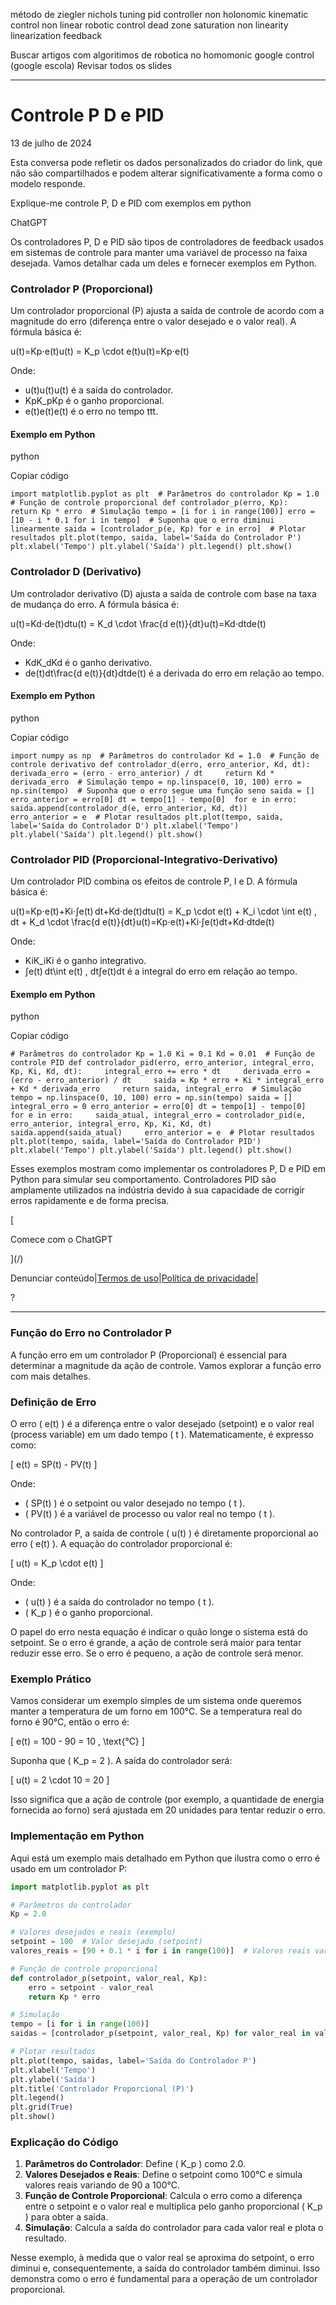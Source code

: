 método de ziegler nichols
tuning pid controller
non holonomic kinematic control
non linear robotic control
dead zone
saturation
non linearity
linearization feedback

Buscar artigos com algoritimos de robotica 
no homomonic google control (google escola)
Revisar todos os slides
___________________________

# Controle P D e PID

13 de julho de 2024

Esta conversa pode refletir os dados personalizados do criador do link, que não são compartilhados e podem alterar significativamente a forma como o modelo responde.

Explique-me controle P, D e PID com exemplos em python

ChatGPT

Os controladores P, D e PID são tipos de controladores de feedback usados em sistemas de controle para manter uma variável de processo na faixa desejada. Vamos detalhar cada um deles e fornecer exemplos em Python.

### Controlador P (Proporcional)

Um controlador proporcional (P) ajusta a saída de controle de acordo com a magnitude do erro (diferença entre o valor desejado e o valor real). A fórmula básica é:

u(t)=Kp⋅e(t)u(t) = K_p \cdot e(t)u(t)=Kp​⋅e(t)

Onde:

- u(t)u(t)u(t) é a saída do controlador.
- KpK_pKp​ é o ganho proporcional.
- e(t)e(t)e(t) é o erro no tempo ttt.

#### Exemplo em Python

python

Copiar código

`import matplotlib.pyplot as plt  # Parâmetros do controlador Kp = 1.0  # Função de controle proporcional def controlador_p(erro, Kp):     return Kp * erro  # Simulação tempo = [i for i in range(100)] erro = [10 - i * 0.1 for i in tempo]  # Suponha que o erro diminui linearmente saida = [controlador_p(e, Kp) for e in erro]  # Plotar resultados plt.plot(tempo, saida, label='Saída do Controlador P') plt.xlabel('Tempo') plt.ylabel('Saída') plt.legend() plt.show()`

### Controlador D (Derivativo)

Um controlador derivativo (D) ajusta a saída de controle com base na taxa de mudança do erro. A fórmula básica é:

u(t)=Kd⋅de(t)dtu(t) = K_d \cdot \frac{d e(t)}{dt}u(t)=Kd​⋅dtde(t)​

Onde:

- KdK_dKd​ é o ganho derivativo.
- de(t)dt\frac{d e(t)}{dt}dtde(t)​ é a derivada do erro em relação ao tempo.

#### Exemplo em Python

python

Copiar código

`import numpy as np  # Parâmetros do controlador Kd = 1.0  # Função de controle derivativo def controlador_d(erro, erro_anterior, Kd, dt):     derivada_erro = (erro - erro_anterior) / dt     return Kd * derivada_erro  # Simulação tempo = np.linspace(0, 10, 100) erro = np.sin(tempo)  # Suponha que o erro segue uma função seno saida = [] erro_anterior = erro[0] dt = tempo[1] - tempo[0]  for e in erro:     saida.append(controlador_d(e, erro_anterior, Kd, dt))     erro_anterior = e  # Plotar resultados plt.plot(tempo, saida, label='Saída do Controlador D') plt.xlabel('Tempo') plt.ylabel('Saída') plt.legend() plt.show()`

### Controlador PID (Proporcional-Integrativo-Derivativo)

Um controlador PID combina os efeitos de controle P, I e D. A fórmula básica é:

u(t)=Kp⋅e(t)+Ki⋅∫e(t) dt+Kd⋅de(t)dtu(t) = K_p \cdot e(t) + K_i \cdot \int e(t) \, dt + K_d \cdot \frac{d e(t)}{dt}u(t)=Kp​⋅e(t)+Ki​⋅∫e(t)dt+Kd​⋅dtde(t)​

Onde:

- KiK_iKi​ é o ganho integrativo.
- ∫e(t) dt\int e(t) \, dt∫e(t)dt é a integral do erro em relação ao tempo.

#### Exemplo em Python

python

Copiar código

`# Parâmetros do controlador Kp = 1.0 Ki = 0.1 Kd = 0.01  # Função de controle PID def controlador_pid(erro, erro_anterior, integral_erro, Kp, Ki, Kd, dt):     integral_erro += erro * dt     derivada_erro = (erro - erro_anterior) / dt     saida = Kp * erro + Ki * integral_erro + Kd * derivada_erro     return saida, integral_erro  # Simulação tempo = np.linspace(0, 10, 100) erro = np.sin(tempo) saida = [] integral_erro = 0 erro_anterior = erro[0] dt = tempo[1] - tempo[0]  for e in erro:     saida_atual, integral_erro = controlador_pid(e, erro_anterior, integral_erro, Kp, Ki, Kd, dt)     saida.append(saida_atual)     erro_anterior = e  # Plotar resultados plt.plot(tempo, saida, label='Saída do Controlador PID') plt.xlabel('Tempo') plt.ylabel('Saída') plt.legend() plt.show()`

Esses exemplos mostram como implementar os controladores P, D e PID em Python para simular seu comportamento. Controladores PID são amplamente utilizados na indústria devido à sua capacidade de corrigir erros rapidamente e de forma precisa.

[

Comece com o ChatGPT

](/)

Denunciar conteúdo|[Termos de uso](https://openai.com/policies/terms-of-use)|[Política de privacidade](https://openai.com/policies/privacy-policy)|

?

________________________
### Função do Erro no Controlador P

A função erro em um controlador P (Proporcional) é essencial para determinar a magnitude da ação de controle. Vamos explorar a função erro com mais detalhes.

### Definição de Erro
O erro \( e(t) \) é a diferença entre o valor desejado (setpoint) e o valor real (process variable) em um dado tempo \( t \). Matematicamente, é expresso como:

\[ e(t) = SP(t) - PV(t) \]

Onde:
- \( SP(t) \) é o setpoint ou valor desejado no tempo \( t \).
- \( PV(t) \) é a variável de processo ou valor real no tempo \( t \).


No controlador P, a saída de controle \( u(t) \) é diretamente proporcional ao erro \( e(t) \). A equação do controlador proporcional é:

\[ u(t) = K_p \cdot e(t) \]

Onde:
- \( u(t) \) é a saída do controlador no tempo \( t \).
- \( K_p \) é o ganho proporcional.

O papel do erro nesta equação é indicar o quão longe o sistema está do setpoint. Se o erro é grande, a ação de controle será maior para tentar reduzir esse erro. Se o erro é pequeno, a ação de controle será menor.

### Exemplo Prático

Vamos considerar um exemplo simples de um sistema onde queremos manter a temperatura de um forno em 100°C. Se a temperatura real do forno é 90°C, então o erro é:

\[ e(t) = 100 - 90 = 10 \, \text{°C} \]

Suponha que \( K_p = 2 \). A saída do controlador será:

\[ u(t) = 2 \cdot 10 = 20 \]

Isso significa que a ação de controle (por exemplo, a quantidade de energia fornecida ao forno) será ajustada em 20 unidades para tentar reduzir o erro.

### Implementação em Python

Aqui está um exemplo mais detalhado em Python que ilustra como o erro é usado em um controlador P:

```python
import matplotlib.pyplot as plt

# Parâmetros do controlador
Kp = 2.0

# Valores desejados e reais (exemplo)
setpoint = 100  # Valor desejado (setpoint)
valores_reais = [90 + 0.1 * i for i in range(100)]  # Valores reais variando de 90 a 100

# Função de controle proporcional
def controlador_p(setpoint, valor_real, Kp):
    erro = setpoint - valor_real
    return Kp * erro

# Simulação
tempo = [i for i in range(100)]
saidas = [controlador_p(setpoint, valor_real, Kp) for valor_real in valores_reais]

# Plotar resultados
plt.plot(tempo, saidas, label='Saída do Controlador P')
plt.xlabel('Tempo')
plt.ylabel('Saída')
plt.title('Controlador Proporcional (P)')
plt.legend()
plt.grid(True)
plt.show()
```

### Explicação do Código
1. **Parâmetros do Controlador**: Define \( K_p \) como 2.0.
2. **Valores Desejados e Reais**: Define o setpoint como 100°C e simula valores reais variando de 90 a 100°C.
3. **Função de Controle Proporcional**: Calcula o erro como a diferença entre o setpoint e o valor real e multiplica pelo ganho proporcional \( K_p \) para obter a saída.
4. **Simulação**: Calcula a saída do controlador para cada valor real e plota o resultado.

Nesse exemplo, à medida que o valor real se aproxima do setpoint, o erro diminui e, consequentemente, a saída do controlador também diminui. Isso demonstra como o erro é fundamental para a operação de um controlador proporcional.